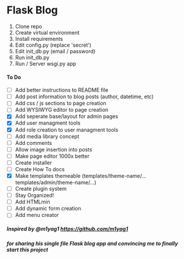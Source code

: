 # Flask Blog

1. Clone repo
2. Create virtual environment
3. Install requirements
4. Edit config.py (replace 'secret')
5. Edit init_db.py (email / password)
6. Run init_db.py
7. Run / Server wsgi.py app

#### To Do

- [ ] Add better instructions to README file
- [ ] Add post information to blog posts (author, datetime, etc)
- [ ] Add css / js sections to page creation
- [ ] Add WYSIWYG editor to page creation
- [x] Add seperate base/layout for admin pages
- [x] Add user managment tools
- [x] Add role creation to user managment tools
- [ ] Add media library concept
- [ ] Add comments
- [ ] Allow image insertion into posts
- [ ] Make page editor 1000x better
- [ ] Create installer
- [ ] Create How To docs
- [x] Make templates themeable (templates/theme-name/... templates/admin/theme-name/...)
- [ ] Create plugin system
- [ ] Stay Organized!
- [ ] Add HTMLmin
- [ ] Add dynamic form creation
- [ ] Add menu creator

##### Inspired by @m1yag1 https://github.com/m1yag1
##### for sharing his single file Flask blog app and convincing me to finally start this project
